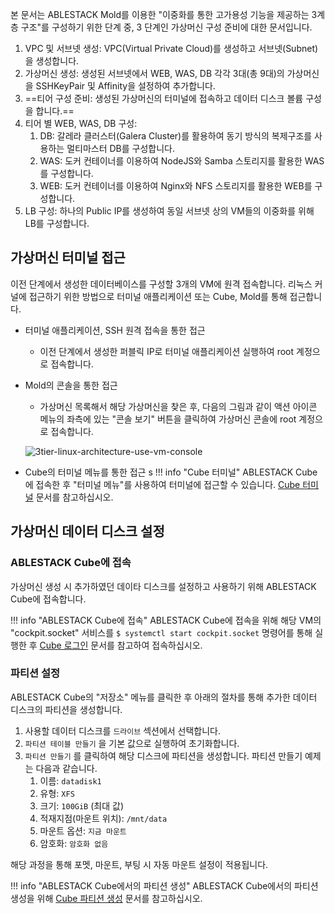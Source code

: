 본 문서는 ABLESTACK Mold를 이용한 "이중화를 통한 고가용성 기능을 제공하는 3계층 구조"를 구성하기 위한 단계 중, 3 단계인 가상머신 구성 준비에 대한 문서입니다.

1. VPC 및 서브넷 생성: VPC(Virtual Private Cloud)를 생성하고 서브넷(Subnet)을 생성합니다.
2. 가상머신 생성: 생성된 서브넷에서 WEB, WAS, DB 각각 3대(총 9대)의 가상머신을 SSHKeyPair 및 Affinity을 설정하여 추가합니다.
3. ==티어 구성 준비: 생성된 가상머신의 터미널에 접속하고 데이터 디스크 볼륨 구성을 합니다.==
4. 티어 별 WEB, WAS, DB 구성:
      1. DB: 갈레라 클러스터(Galera Cluster)를 활용하여 동기 방식의 복제구조를 사용하는 멀티마스터 DB를 구성합니다.
      2. WAS: 도커 컨테이너를 이용하여 NodeJS와 Samba 스토리지를 활용한 WAS를 구성합니다.
      3. WEB: 도커 컨테이너를 이용하여 Nginx와 NFS 스토리지를 활용한 WEB를 구성합니다.
5. LB 구성: 하나의 Public IP를 생성하여 동일 서브넷 상의 VM들의 이중화를 위해 LB를 구성합니다.


## 가상머신 터미널 접근

이전 단계에서 생성한 데이터베이스를 구성할 3개의 VM에 원격 접속합니다.
리눅스 커널에 접근하기 위한 방법으로 터미널 애플리케이션 또는 Cube, Mold를 통해 접근합니다.

- 터미널 애플리케이션, SSH 원격 접속을 통한 접근
    - 이전 단계에서 생성한 퍼블릭 IP로 터미널 애플리케이션 실행하여 root 계정으로 접속합니다.

- Mold의 콘솔을 통한 접근
    - 가상머신 목록해서 해당 가상머신을 찾은 후, 다음의 그림과 같이 액션 아이콘 메뉴의 좌측에 있는 "콘솔 보기" 버튼을 클릭하여 가상머신 콘솔에 root 계정으로 접속합니다.

    ![3tier-linux-architecture-use-vm-console](../../../../assets/images/3tier-linux-architecture-use-vm-console.png)

- Cube의 터미널 메뉴를 통한 접근
    s
    !!! info "Cube 터미널"
        ABLESTACK Cube에 접속한 후 "터미널 메뉴"를 사용하여 터미널에 접근할 수 있습니다. 
        [Cube 터미널](../../../../administration/cube/terminal-guide) 문서를 참고하십시오.

## 가상머신 데이터 디스크 설정
### ABLESTACK Cube에 접속
가상머신 생성 시 추가하였던 데이타 디스크를 설정하고 사용하기 위해 ABLESTACK Cube에 접속합니다.

!!! info "ABLESTACK Cube에 접속"
    ABLESTACK Cube에 접속을 위해 해당 VM의 "cockpit.socket" 서비스를 `$ systemctl start cockpit.socket` 명령어를 통해 실행한 후 
    [Cube 로그인](../../../../administration/cube/userinterface-guide#_1) 문서를 참고하여 접속하십시오.

### 파티션 설정
ABLESTACK Cube의 "저장소" 메뉴를 클릭한 후 아래의 절차를 통해 추가한 데이터 디스크의 파티션을 생성합니다.

1. 사용할 데이터 디스크를 `드라이브` 섹션에서 선택합니다.
2. `파티션 테이블 만들기` 을 기본 값으로 실행하여 초기화합니다.
3. `파티션 만들기` 를 클릭하여 해당 디스크에 파티션을 생성합니다. 파티션 만들기 예제는 다음과 같습니다.
      1. 이름: `datadisk1`
      2. 유형: `XFS`
      3. 크기: `100GiB` (최대 값)
      4. 적재지점(마운트 위치): `/mnt/data`
      5. 마운트 옵션: `지금 마운트`
      6. 암호화: `암호화 없음`

해당 과정을 통해 포멧, 마운트, 부팅 시 자동 마운트 설정이 적용됩니다.

!!! info "ABLESTACK Cube에서의 파티션 생성"
    ABLESTACK Cube에서의 파티션 생성을 위해 [Cube 파티션 생성](../../../../administration/cube/userinterface-guide#_1) 문서를 참고하십시오.
